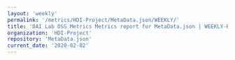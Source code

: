 ```yaml
---
layout: 'weekly'
permalink: '/metrics/HDI-Project/MetaData.json/WEEKLY/'
title: 'DAI Lab OSS Metrics Metrics report for MetaData.json | WEEKLY-REPORT-2020-02-02'
organization: 'HDI-Project'
repository: 'MetaData.json'
current_date: '2020-02-02'
---
```

